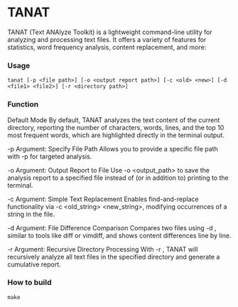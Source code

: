 # TANAT

TANAT (Text ANAlyze Toolkit) is a lightweight command-line utility for analyzing and processing text files. It offers a variety of features for statistics, word frequency analysis, content replacement, and more:

### Usage

```
tanat [-p <file path>] [-o <output report path>] [-c <old> <new>] [-d <file1> <file2>] [-r <directory path>]
```

### Function

Default Mode
By default, TANAT analyzes the text content of the current directory, reporting the number of characters, words, lines, and the top 10 most frequent words, which are highlighted directly in the terminal output.

-p Argument: Specify File Path
Allows you to provide a specific file path with -p <file> for targeted analysis.

-o Argument: Output Report to File
Use -o <output_path> to save the analysis report to a specified file instead of (or in addition to) printing to the terminal.

-c Argument: Simple Text Replacement
Enables find-and-replace functionality via -c <old_string> <new_string>, modifying occurrences of a string in the file.

-d Argument: File Difference Comparison
Compares two files using -d <file1> <file2>, similar to tools like diff or vimdiff, and shows content differences line by line.

-r Argument: Recursive Directory Processing
With -r <directory>, TANAT will recursively analyze all text files in the specified directory and generate a cumulative report.

### How to build

```
make
```

